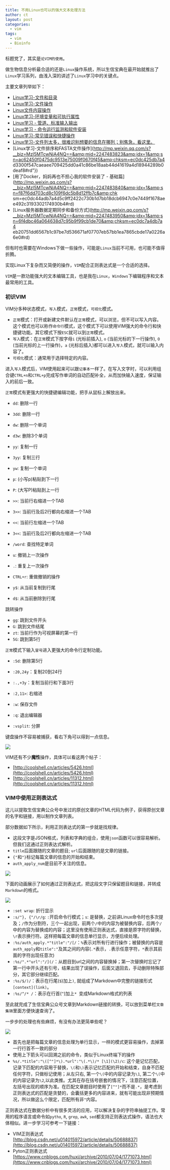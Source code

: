 ```yaml
---
title: 不用Linux也可以的强大文本处理方法
author: ct
layout: post
categories:
  - vim
tags:
  - vim
  - Bioinfo
---
```


标题党了，其实是`论VIM的使用`。

做生物信息分析最合适的还是`Linux`操作系统，所以生信宝典在最开始就推出了`Linux`学习系列，由浅入深的讲述了`Linux`学习中的关键点。

主要文章列举如下：

* [Linux学习-文件和目录](http://mp.weixin.qq.com/s/yKP1Kboji9N4p2Sl1Ovj0Q)
* [Linux学习-文件操作](http://mp.weixin.qq.com/s/4bYMzJclf_xHpqdrlbvAdA)
* [Linux文件内容操作](http://mp.weixin.qq.com/s/QFgINAYcQA9kYYSA28wK-Q)
* [Linux学习-环境变量和可执行属性](http://mp.weixin.qq.com/s?__biz=MzI5MTcwNjA4NQ==&amp;mid=2247483872&amp;idx=1&amp;sn=7fb7e57b3ff5c06ebaff344370c8b4c8&amp;chksm=ec0dc46adb7a4d7cc125ab3cf8361bf3e3fcf858edca7d7987d52bce3e9e3aa0b7d8f8f2adfa#rd)
* [Linux学习 - 管道、标准输入输出](http://mp.weixin.qq.com/s?__biz=MzI5MTcwNjA4NQ==&amp;mid=2247483923&amp;idx=1&amp;sn=eb764e59cfc12b98e3eb4240ac350330&amp;chksm=ec0dc799db7a4e8f9dc3a64760253a554d3241446005040ad721070bafb237f405b173c11ef4#rd)
* [Linux学习 - 命令运行监测和软件安装](http://mp.weixin.qq.com/s?__biz=MzI5MTcwNjA4NQ==&amp;mid=2247483954&amp;idx=1&amp;sn=11247591a6ef98a4d25404278d577ed0&amp;chksm=ec0dc7b8db7a4eaeb7ae3fd2fa2fbfa7bfd13f5e90d7a42d405f6f8e8783761de048f7ccbc58#rd)
* [Linux学习-常见错误和快捷操作](http://mp.weixin.qq.com/s?__biz=MzI5MTcwNjA4NQ==&amp;mid=2247483873&amp;idx=1&amp;sn=6e2b9ddb6ba61c49d834bcfba6703c5c&amp;chksm=ec0dc46bdb7a4d7d6d1232390f6f8843607b37ecca7938d19c20404dff0cf01aebfff77a0cdd#rd)
* [Linux学习-文件列太多，很难识别想要的信息在哪列；别焦急，看这里。](http://mp.weixin.qq.com/s?__biz=MzI5MTcwNjA4NQ==&amp;mid=2247483952&amp;idx=1&amp;sn=5312e0bab13182b118376018cb69674b&amp;chksm=ec0dc7badb7a4eacb5d96d971df6ccd940435b7525962963e625736efd2a413ae76844c3ee48#rd)
* [Linux学习-文件排序和FASTA文件操作](http://mp.weixin.qq.com/s?__biz=MzI5MTcwNjA4NQ==&amp;mid=2247483823&amp;idx=1&amp;sn=ac62450f0475dc9513e75009f0670f45&amp;chksm=ec0dc425db7a4
d3300f547caeaee709425dd0a41c86be18aab44d41619a4d18944289b0deaf8#rd"})
* [用了Docker，妈妈再也不担心我的软件安装了 - 基础篇](http://mp.weixin.qq.com/s?__biz=MzI5MTcwNjA4NQ==&amp;mid=2247483840&amp;idx=1&amp;sn=f87f6dd703cd8c109f6dc5b8d12ffb7c&amp;chk
sm=ec0dc44adb7a4d5c9ff2422c730b1d7bb18dcb6947c0e7449f1678aee492c3193302174930b4#rd)
* [Linux服务器数据定期同步和备份方式](http://mp.weixin.qq.com/s?__biz=MzI5MTcwNjA4NQ==&amp;mid=2247483950&amp;idx=1&amp;sn=6f4dbc46a064638d7c95b9f99cb1de70&amp;chksm=ec0dc7a4db7a4
eb20751dd6567b1c97be7d536671af07707eb57bb1ea7865cbde17a0226a6e0#rd)

但有时也需要在Windows下做一些操作，可能是`Linux`当前不可用，也可能不值得折腾。

实现Linux下复杂而又简便的操作，`VIM`配合正则表达式是一个合适的选择。

`VIM`是一款功能强大的文本编辑工具，也是我在`Linux`，`Windows`下编辑程序和文本最常用的工具。

### 初识VIM

VIM分多种状态模式，`写入`模式，`正常`模式，`可视化`模式。

* `正常`模式：打开或新建文件默认在`正常`模式，可以浏览，但不可以写入内容。这个模式也可以称作`命令行`模式，这个模式下可以使用VIM强大的命令行和快捷键功能。其它模式下按`ESC`就可以到`正常`模式。
* `写入`模式：在`正常`模式下按字母`i` (光标前插入), `o` (当前光标的下一行操作), `O` (当前光标的上一行操作)，`a` (光标后插入)都可以进入`写入`模式，就可以输入内容了。
* `可视化`模式：通常用于选择特定的内容。

进入`写入`模式后，VIM使用起来可以跟`记事本`一样了。在写入文字时，可以利用组合键`CTRL+n`和`CTRL+p`完成写作单词的自动匹配补全，从而加快输入速度，保证输入的前后一致。

`正常`模式有更强大的快捷键编辑功能，把手从鼠标上解放出来。

* `dd`: 删除一行
* `3dd`: 删除一行
* `dw`: 删除一个单词
* `d3w`: 删除3个单词
* `yy`: 复制一行
* `3yy`: 复制三行
* `yw`: 复制一个单词
* `p`: (小写p)粘贴到下一行
* `P`: (大写P)粘贴到上一行
* `>>`: 当前行右缩进一个TAB
* `3>>`: 当前行及后2行都向右缩进一个TAB
* `<<`: 当前行左缩进一个TAB
* `3<<`: 当前行及后2行都向左缩进一个TAB
* `/word`: 查找特定单词

* `u`: 撤销上一次操作
* `.`: 重复上一次操作
* `CTRL+r`: 重做撤销的操作

* `y$`: 从当前复制到行尾
* `d$`: 从当前删除到行尾


跳转操作

* `gg`: 跳到文件开头
* `G`: 跳到文件结尾
* `zt`: 当前行作为可视屏幕的第一行
* `5G`: 跳到第5行


`正常`模式下输入`冒号`进入更强大的命令行定制功能。

* `:5d`: 删除第5行
* `:20,24y`：复制20到24行
* `:.,+3y`：复制当前行和下面3行
* `:2,11>`: 右缩进
* `:w`: 保存文件
* `:q`: 退出编辑器

* `:vsplit`: 分屏

键盘操作不容易被捕获，看右下角可以得到一点信息。

![](http://blog.genesino.com/images/vim/vim_basic_operation.gif)


VIM还有不少**魔性**操作，具体可以看这两个帖子：

* [http://coolshell.cn/articles/5426.html](http://coolshell.cn/articles/5426.html)
* [http://coolshell.cn/articles/11312.html](http://coolshell.cn/articles/11312.html)

### VIM中使用正则表达式

这儿以提取生信宝典公众号中发过的原创文章的HTML代码为例子，获得原创文章的名字和链接，用以制作文章列表。

部分数据如下所示，利用正则表达式的第一步就是找规律。

* 这段文字是JSON格式，列表和字典的组合，使用`json`函数可以很容易解析。但我们这通过正则表达式解析。
* `title`后面跟随的文章的题目; `url`后面跟随的是文章的链接。
* `{"`和`"}`标记每篇文章的信息的开始和结束。
* `auth_apply_num`是目前不关注的信息。

![](http://blog.genesino.com/images/vim/wechatSXBD_source.png)

下面的动画展示了如何通过正则表达式，把这段文字只保留题目和链接，并转成`Markdown`的格式。

![](http://blog.genesino.com/images/vim/vim_bregexpr.gif)

* `:set wrap`: 折行显示
* `:s/"}, {"/\r/g`: `:`开启命令行模式；`s`: 是替换，之前讲Linux命令时也多次提及；`/`作为分割符，三个一起出现，前两个`/`中的内容为被替换内容，后两个`/`中的内容为替换成的内容；这里没有使用正则表达式，直接是原字符的替换，`\r`表示换行符。这样把每篇文章的信息单行显示，方便后续处理。
* `:%s/auth_apply.*"title":"/[/`：`%`表示对所有行进行操作；被替换的内容是`auth_apply`和`title":"`及其之间的内容(`.*`表示，`.`表示任意字符，`*`表示其前面的字符出现任意次)
* `:%s/".*"url":"/](/`：从题目到url之间的内容替换掉；第一次替换时忘记了第一行中开头还有引号，结果出现了误操作，后面又退回去，手动删除特殊部分，其它部分继续匹配。
* `:%s/$/)/`：表示在行尾(`$`)加上`)`, 就组成了Markdown中完整的链接形式`[context](link)`。
* `:%s/^/* /`：表示在行首(`^`)加上`* `变成Markdown格式的列表

至此就完成了生信宝典公众号文章到Markdown链接的转换，可以放到菜单栏`文章集锦`里面方便快速查询了。

一步步的处理也有些麻烦，有没有办法更简单些呢？


![](http://blog.genesino.com/images/vim/vim_bregexpr_record.gif)

* 首先也是把每篇文章的信息处理为单行显示，一样的模式更容易操作，去掉第一行行首不一致的部分
* 使用上下箭头可以回溯之前的命令，类似于Linux终端下的操作
* `%s/.*title":"\([^"]*\).*url":"\(.*\)/* [\1](\2)/c`: 这个是记忆匹配，记录下匹配的内容用于替换，`\(`和`\)`表示记忆匹配的开始和结束，自身不匹配任何字符，只做标记使用；从左只右, 第一个`\(`中的内容记录为`\1`, 第二个`\(`中的内容记录为`\2`,以此类推。尤其在存在括号嵌套的情况下，注意匹配位置，左括号出现的顺序为准。在匹配文章题目时使用了`[^"]*`而不是`.*`，是考虑到正则表达式的匹配是贪婪的，会囊括更多的内容进来，就有可能出现非预期情况，所以做这么个限定，匹配所有非`"`内容。

正则表达式在数据分析中有很多灵活的应用，可以解决复杂的字符串抽提工作。常用的程序语言或命令如`pytho`, `R`, `grep`, `awk`, `sed`都支持正则表达式操作，语法也大体相似。进一步学习可参考一下链接：


* VIM正则表达式 [http://blog.csdn.net/u014015972/article/details/50688837](http://blog.csdn.net/u014015972/article/details/50688837)
* Pyton正则表达式 [https://www.cnblogs.com/huxi/archive/2010/07/04/1771073.html](https://www.cnblogs.com/huxi/archive/2010/07/04/1771073.html)



